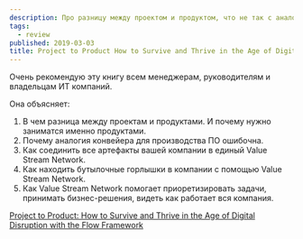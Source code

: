 ```yaml
---
description: Про разницу между проектом и продуктом, что не так с аналогией про конвейер и визуализация компании через Value Stream Network.
tags:
  - review
published: 2019-03-03
title: Project to Product How to Survive and Thrive in the Age of Digital Disruption with the Flow Framework
---
```


Очень рекомендую эту книгу всем менеджерам, руководителям и владельцам ИТ компаний.

Она объясняет:
1. В чем разница между проектам и продуктами. И почему нужно заниматся именно продуктами.
2. Почему аналогия конвейера для производства ПО ошибочна.
3. Как соединить все артефакты вашей компании в единый Value Stream Network.
4. Как находить бутылочные горлышки в компании с помощью Value Stream Network.
5. Как Value Stream Network помогает приоретизировать задачи, принимать бизнес-решения, видеть как работает вся компания.

[Project to Product: How to Survive and Thrive in the Age of Digital Disruption with the Flow Framework](https://www.goodreads.com/book/show/40679042-project-to-product)
